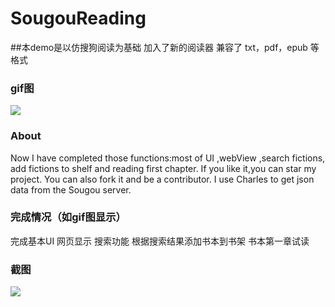 # SougouReading 

##本demo是以仿搜狗阅读为基础 加入了新的阅读器 兼容了 txt，pdf，epub 等格式

### gif图
![](https://github.com/YinTokey/Algorithm-by-Swift/blob/master/%E9%A1%B9%E7%9B%AE/%E4%BB%BF%E6%90%9C%E7%8B%97%E9%98%85%E8%AF%BB.gif?raw=true)

### About
Now I have completed those functions:most of UI ,webView ,search fictions, add fictions to shelf and reading first chapter.
If you like it,you can star my project. You can also fork it and be a contributor. I use Charles to get json data from the Sougou server.


### 完成情况（如gif图显示）
完成基本UI
网页显示
搜索功能
根据搜索结果添加书本到书架
书本第一章试读

### 截图
![](https://github.com/YinTokey/Algorithm-by-Swift/blob/master/%E9%A1%B9%E7%9B%AE/sougou.png?raw=true)
